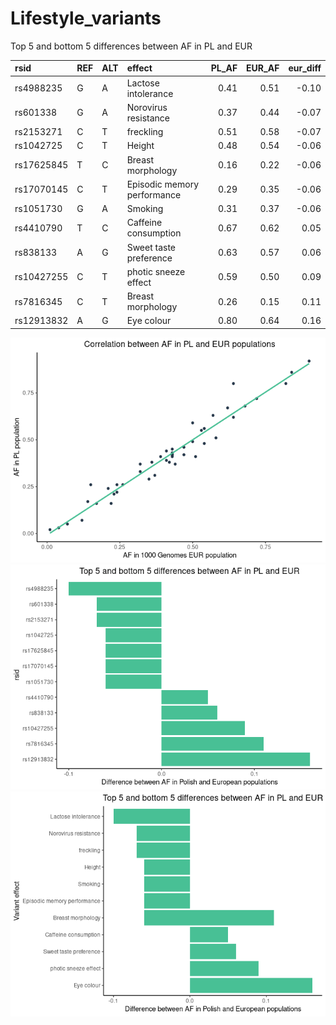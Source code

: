 Lifestyle\_variants
================

Top 5 and bottom 5 differences between AF in PL and EUR

| rsid       | REF | ALT | effect                      | PL\_AF | EUR\_AF | eur\_diff |
|:-----------|:----|:----|:----------------------------|-------:|--------:|----------:|
| rs4988235  | G   | A   | Lactose intolerance         |   0.41 |    0.51 |     -0.10 |
| rs601338   | G   | A   | Norovirus resistance        |   0.37 |    0.44 |     -0.07 |
| rs2153271  | C   | T   | freckling                   |   0.51 |    0.58 |     -0.07 |
| rs1042725  | C   | T   | Height                      |   0.48 |    0.54 |     -0.06 |
| rs17625845 | T   | C   | Breast morphology           |   0.16 |    0.22 |     -0.06 |
| rs17070145 | C   | T   | Episodic memory performance |   0.29 |    0.35 |     -0.06 |
| rs1051730  | G   | A   | Smoking                     |   0.31 |    0.37 |     -0.06 |
| rs4410790  | T   | C   | Caffeine consumption        |   0.67 |    0.62 |      0.05 |
| rs838133   | A   | G   | Sweet taste preference      |   0.63 |    0.57 |      0.06 |
| rs10427255 | C   | T   | photic sneeze effect        |   0.59 |    0.50 |      0.09 |
| rs7816345  | C   | T   | Breast morphology           |   0.26 |    0.15 |      0.11 |
| rs12913832 | A   | G   | Eye colour                  |   0.80 |    0.64 |      0.16 |

![](lifestyle_files/figure-gfm/unnamed-chunk-3-1.png)<!-- -->![](lifestyle_files/figure-gfm/unnamed-chunk-3-2.png)<!-- -->![](lifestyle_files/figure-gfm/unnamed-chunk-3-3.png)<!-- -->
